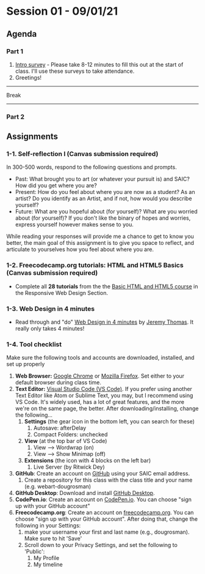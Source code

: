 # Session 01 - 09/01/21

## Agenda

### Part 1

1. [Intro survey](https://forms.gle/RspqiLTanhvfeNA18) - Please take 8-12 minutes to fill this out at the start of class. I'll use these surveys to take attendance.
2. Greetings!

---

Break

---

### Part 2

## Assignments

### 1-1. Self-reflection I (Canvas submission required)

In 300-500 words, respond to the following questions and prompts.

* Past: What brought you to art (or whatever your pursuit is) and SAIC? How did you get where you are?
* Present: How do you feel about where you are now as a student? As an artist? Do you identify as an Artist, and if not, how would you describe yourself?
* Future: What are you hopeful about (for yourself)? What are you worried about (for yourself)? If you don't like the binary of hopes and worries, express yourself however makes sense to you.

While reading your responses will provide me a chance to get to know you better, the main goal of this assignment is to give you space to reflect, and articulate to yourselves how you feel about where you are.

### 1-2. Freecodecamp.org tutorials: HTML and HTML5 Basics (Canvas submission required)

* Complete all **28 tutorials** from the the [Basic HTML and HTML5 course](https://www.freecodecamp.org/learn/responsive-web-design/#basic-html-and-html5) in the Responsive Web Design Section.

### 1-3. Web Design in 4 minutes

* Read through and "do" [Web Design in 4 minutes](https://jgthms.com/web-design-in-4-minutes/) by [Jeremy Thomas](https://jgthms.com/). It really only takes 4 minutes!

### 1-4. Tool checklist

Make sure the following tools and accounts are downloaded, installed, and set up properly

1. **Web Browser:** [Google Chrome](https://www.google.com/chrome/) or [Mozilla Firefox](https://www.mozilla.org/en-US/firefox/new/). Set either to your default browser during class time.
2. **Text Editor:** [Visual Studio Code (VS Code)](https://code.visualstudio.com/). If you prefer using another Text Editor like Atom or Sublime Text, you may, but I recommend using VS Code. It's widely used, has a lot of great features, and the more we're on the same page, the better. After downloading/installing, change the following...
   1. **Settings** (the gear icon in the bottom left, you can search for these)
      1. Autosave: afterDelay
      2. Compact Folders: unchecked
   2. **View** (at the top bar of VS Code)
      1. View --> Wordwrap (on)
      2. View --> Show Minimap (off)
   3. **Extensions** (the icon with 4 blocks on the left bar)
      1. Live Server (by Ritwick Dey)
3. **GitHub**: Create an account on [GitHub](https://github.com/) using your SAIC email address.
   1. Create a repository for this class with the class title and your name (e.g. webart-dougrosman)
4. **GitHub Desktop**: Download and install [GitHub Desktop](https://desktop.github.com/).
5. **CodePen.io**: Create an account on [CodePen.io](https://codepen.io/). You can choose "sign up with your GitHub account"
6. **Freecodecamp.org**: Create an account on [freecodecamp.org](https://www.freecodecamp.org/). You can choose "sign up with your GitHub account". After doing that, change the following in your Settings:
   1. make your username your first and last name (e.g., dougrosman). Make sure to hit 'Save'
   2. Scroll down to your Privacy Settings, and set the following to 'Public':
      1. My Profile
      2. My timeline
